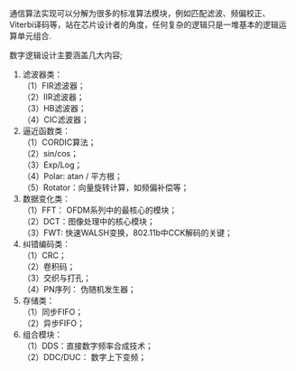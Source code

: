 
通信算法实现可以分解为很多的标准算法模块，例如匹配滤波、频偏校正、Viterbi译码等，站在芯片设计者的角度，任何复杂的逻辑只是一堆基本的逻辑运算单元组合.

数字逻辑设计主要涵盖几大内容;

1. 滤波器类：  
（1）FIR滤波器；   
（2）IIR滤波器；   
（3）HB滤波器；   
（4）CIC滤波器；   
2. 逼近函数类：  
（1）CORDIC算法；  
（2）sin/cos；  
（3）Exp/Log；  
（4）Polar: atan / 平方根；  
（5）Rotator：向量旋转计算，如频偏补偿等；  
3. 数据变化类：  
（1）FFT： OFDM系列中的最核心的模块；  
（2）DCT：图像处理中的核心模块；  
（3）FWT: 快速WALSH变换，802.11b中CCK解码的关键；  
4. 纠错编码类：  
（1）CRC；  
（2）卷积码；  
（3）交织与打孔；  
（4）PN序列： 伪随机发生器；  
5. 存储类：  
（1）同步FIFO；  
（2）异步FIFO；  
6. 组合模块：  
（1）DDS：直接数字频率合成技术；  
（2）DDC/DUC： 数字上下变频；  








